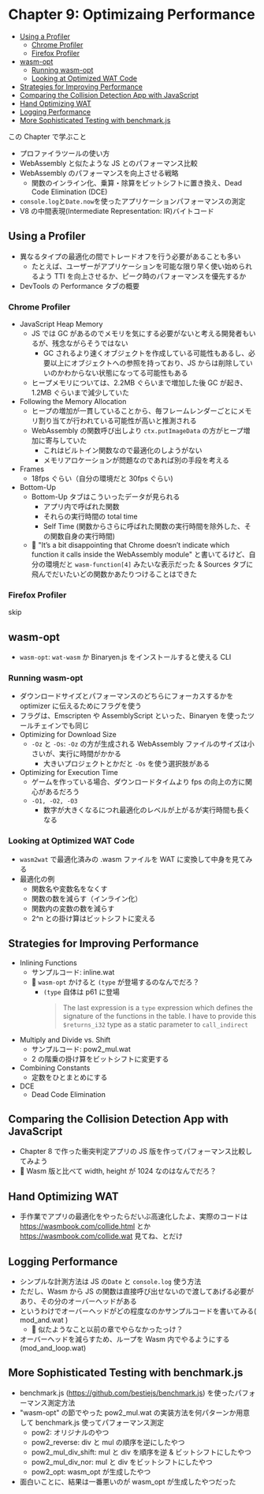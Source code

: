 # Chapter 9: Optimizaing Performance

<!-- TOC -->

- [Using a Profiler](#using-a-profiler)
  - [Chrome Profiler](#chrome-profiler)
  - [Firefox Profiler](#firefox-profiler)
- [wasm-opt](#wasm-opt)
  - [Running wasm-opt](#running-wasm-opt)
  - [Looking at Optimized WAT Code](#looking-at-optimized-wat-code)
- [Strategies for Improving Performance](#strategies-for-improving-performance)
- [Comparing the Collision Detection App with JavaScript](#comparing-the-collision-detection-app-with-javascript)
- [Hand Optimizing WAT](#hand-optimizing-wat)
- [Logging Performance](#logging-performance)
- [More Sophisticated Testing with benchmark.js](#more-sophisticated-testing-with-benchmarkjs)

<!-- /TOC -->

この Chapter で学ぶこと

- プロファイラツールの使い方
- WebAssembly と似たような JS とのパフォーマンス比較
- WebAssembly のパフォーマンスを向上させる戦略
  - 関数のインライン化、乗算・除算をビットシフトに置き換え、Dead Code Elimination (DCE)
- `console.log`と`Date.now`を使ったアプリケーションパフォーマンスの測定
- V8 の中間表現(Intermediate Representation: IR)バイトコード

## Using a Profiler

- 異なるタイプの最適化の間でトレードオフを行う必要があることも多い
  - たとえば、ユーザーがアプリケーションを可能な限り早く使い始められるよう TTI を向上させるか、ピーク時のパフォーマンスを優先するか
- DevTools の Performance タブの概要

### Chrome Profiler

- JavaScript Heap Memory
  - JS では GC があるのでメモリを気にする必要がないと考える開発者もいるが、残念ながらそうではない
    - GC されるより速くオブジェクトを作成している可能性もあるし、必要以上にオブジェクトへの参照を持っており、JS からは削除していいのかわからない状態になってる可能性もある
  - ヒープメモリについては、2.2MB ぐらいまで増加した後 GC が起き、1.2MB ぐらいまで減少していた
- Following the Memory Allocation
  - ヒープの増加が一貫していることから、毎フレームレンダーごとにメモリ割り当てが行われている可能性が高いと推測される
  - WebAssembly の関数呼び出しより `ctx.putImageData` の方がヒープ増加に寄与していた
    - これはビルトイン関数なので最適化のしようがない
    - メモリアロケーションが問題なのであれば別の手段を考える
- Frames
  - 18fps ぐらい（自分の環境だと 30fps ぐらい)
- Bottom-Up
  - Bottom-Up タブはこういったデータが見られる
    - アプリ内で呼ばれた関数
    - それらの実行時間の total time
    - Self Time (関数からさらに呼ばれた関数の実行時間を除外した、その関数自身の実行時間)
  - 🤔 "It’s a bit disappointing that Chrome doesn’t indicate which function it calls inside the WebAssembly module" と書いてるけど、自分の環境だと `wasm-function[4]` みたいな表示だった & Sources タブに飛んでだいたいどの関数かあたりつけることはできた

### Firefox Profiler

skip

## wasm-opt

- `wasm-opt`: `wat-wasm` か Binaryen.js をインストールすると使える CLI

### Running wasm-opt

- ダウンロードサイズとパフォーマンスのどちらにフォーカスするかを optimizer に伝えるためにフラグを使う
- フラグは、Emscripten や AssemblyScript といった、Binaryen を使ったツールチェインでも同じ
- Optimizing for Download Size
  - `-Oz` と `-Os`: `-Oz` の方が生成される WebAssembly ファイルのサイズは小さいが、実行に時間がかかる
    - 大きいプロジェクトとかだと `-Os` を使う選択肢がある
- Optimizing for Execution Time
  - ゲームを作っている場合、ダウンロードタイムより fps の向上の方に関心があるだろう
  - `-O1, -O2, -O3`
    - 数字が大きくなるにつれ最適化のレベルが上がるが実行時間も長くなる

### Looking at Optimized WAT Code

- `wasm2wat` で最適化済みの .wasm ファイルを WAT に変換して中身を見てみる
- 最適化の例
  - 関数名や変数名をなくす
  - 関数の数を減らす（インライン化）
  - 関数内の変数の数を減らす
  - 2^n との掛け算はビットシフトに変える

## Strategies for Improving Performance

- Inlining Functions
  - サンプルコード: inline.wat
  - 🤔 `wasm-opt` かけると `(type` が登場するのなんでだろ？
    - `(type` 自体は p61 に登場
      > The last expression is a `type` expression which defines the signature of the functions in the table. I have to provide this `$returns_i32` type as a static parameter to `call_indirect`
- Multiply and Divide vs. Shift
  - サンプルコード: pow2_mul.wat
  - 2 の階乗の掛け算をビットシフトに変更する
- Combining Constants
  - 定数をひとまとめにする
- DCE
  - Dead Code Elimination

## Comparing the Collision Detection App with JavaScript

- Chapter 8 で作った衝突判定アプリの JS 版を作ってパフォーマンス比較してみよう
- 🤔 Wasm 版と比べて width, height が 1024 なのはなんでだろ？

## Hand Optimizing WAT

- 手作業でアプリの最適化をやったらだいぶ高速化したよ、実際のコードは https://wasmbook.com/collide.html とか https://wasmbook.com/collide.wat 見てね、とだけ

## Logging Performance

- シンプルな計測方法は JS の`Date` と `console.log` 使う方法
- ただし、Wasm から JS の関数は直接呼び出せないので渡してあげる必要があり、その分のオーバーヘッドがある
- というわけでオーバーヘッドがどの程度なのかサンプルコードを書いてみる( mod_and.wat )
  - 🤔 似たようなこと以前の章でやらなかったっけ？
- オーバーヘッドを減らすため、ループを Wasm 内でやるようにする (mod_and_loop.wat)

## More Sophisticated Testing with benchmark.js

- benchmark.js (https://github.com/bestiejs/benchmark.js) を使ったパフォーマンス測定方法
- "wasm-opt" の節でやった pow2_mul.wat の実装方法を何パターンか用意して benchmark.js 使ってパフォーマンス測定
  - pow2: オリジナルのやつ
  - pow2_reverse: div と mul の順序を逆にしたやつ
  - pow2_mul_div_shift: mul と div を順序を逆 & ビットシフトにしたやつ
  - pow2_mul_div_nor: mul と div をビットシフトにしたやつ
  - pow2_opt: wasm_opt が生成したやつ
- 面白いことに、結果は一番悪いのが wasm_opt が生成したやつだった
